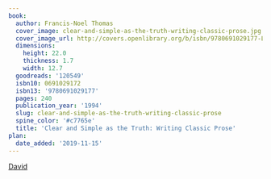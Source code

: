 ```yaml
---
book:
  author: Francis-Noel Thomas
  cover_image: clear-and-simple-as-the-truth-writing-classic-prose.jpg
  cover_image_url: http://covers.openlibrary.org/b/isbn/9780691029177-L.jpg
  dimensions:
    height: 22.0
    thickness: 1.7
    width: 12.7
  goodreads: '120549'
  isbn10: 0691029172
  isbn13: '9780691029177'
  pages: 240
  publication_year: '1994'
  slug: clear-and-simple-as-the-truth-writing-classic-prose
  spine_color: '#c7765e'
  title: 'Clear and Simple as the Truth: Writing Classic Prose'
plan:
  date_added: '2019-11-15'
---
```


[David](https://twitter.com/DRMacIver/status/1247491920831688705)

